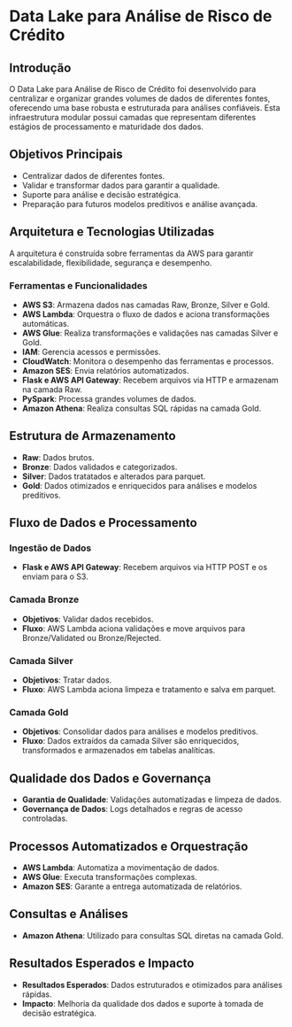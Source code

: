 # Data Lake para Análise de Risco de Crédito

## Introdução
O Data Lake para Análise de Risco de Crédito foi desenvolvido para centralizar e organizar grandes volumes de dados de diferentes fontes, oferecendo uma base robusta e estruturada para análises confiáveis. Esta infraestrutura modular possui camadas que representam diferentes estágios de processamento e maturidade dos dados.

## Objetivos Principais
- Centralizar dados de diferentes fontes.
- Validar e transformar dados para garantir a qualidade.
- Suporte para análise e decisão estratégica.
- Preparação para futuros modelos preditivos e análise avançada.

## Arquitetura e Tecnologias Utilizadas
A arquitetura é construída sobre ferramentas da AWS para garantir escalabilidade, flexibilidade, segurança e desempenho.

### Ferramentas e Funcionalidades
- **AWS S3**: Armazena dados nas camadas Raw, Bronze, Silver e Gold.
- **AWS Lambda**: Orquestra o fluxo de dados e aciona transformações automáticas.
- **AWS Glue**: Realiza transformações e validações nas camadas Silver e Gold.
- **IAM**: Gerencia acessos e permissões.
- **CloudWatch**: Monitora o desempenho das ferramentas e processos.
- **Amazon SES**: Envia relatórios automatizados.
- **Flask e AWS API Gateway**: Recebem arquivos via HTTP e armazenam na camada Raw.
- **PySpark**: Processa grandes volumes de dados.
- **Amazon Athena**: Realiza consultas SQL rápidas na camada Gold.

## Estrutura de Armazenamento
- **Raw**: Dados brutos.
- **Bronze**: Dados validados e categorizados.
- **Silver**: Dados tratatados e alterados para parquet.
- **Gold**: Dados otimizados e enriquecidos para análises e modelos preditivos.

## Fluxo de Dados e Processamento

### Ingestão de Dados
- **Flask e AWS API Gateway**: Recebem arquivos via HTTP POST e os enviam para o S3.

### Camada Bronze
- **Objetivos**: Validar dados recebidos.
- **Fluxo**: AWS Lambda aciona validações e move arquivos para Bronze/Validated ou Bronze/Rejected.

### Camada Silver
- **Objetivos**: Tratar dados.
- **Fluxo**: AWS Lambda aciona limpeza e tratamento e salva em parquet.

### Camada Gold
- **Objetivos**: Consolidar dados para análises e modelos preditivos.
- **Fluxo**: Dados extraídos da camada Silver são enriquecidos, transformados e armazenados em tabelas analíticas.

## Qualidade dos Dados e Governança
- **Garantia de Qualidade**: Validações automatizadas e limpeza de dados.
- **Governança de Dados**: Logs detalhados e regras de acesso controladas.

## Processos Automatizados e Orquestração
- **AWS Lambda**: Automatiza a movimentação de dados.
- **AWS Glue**: Executa transformações complexas.
- **Amazon SES**: Garante a entrega automatizada de relatórios.

## Consultas e Análises
- **Amazon Athena**: Utilizado para consultas SQL diretas na camada Gold.

## Resultados Esperados e Impacto
- **Resultados Esperados**: Dados estruturados e otimizados para análises rápidas.
- **Impacto**: Melhoria da qualidade dos dados e suporte à tomada de decisão estratégica.
